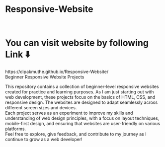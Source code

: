 # Responsive-Website
<br>
<h1>You can visit website by following Link ⬇️</h1>
https://dipakmuthe.github.io/Responsive-Website/
<br>
Beginner Responsive Website Projects
<br>
 
This repository contains a collection of beginner-level responsive websites created for practice and learning purposes. As I am just starting out with web development, these projects focus on the basics of HTML, CSS, and responsive design. The websites are designed to adapt seamlessly across different screen sizes and devices.
<br>
Each project serves as an experiment to improve my skills and understanding of web design principles, with a focus on layout techniques, mobile-first design, and ensuring that websites are user-friendly on various platforms.
<br>
Feel free to explore, give feedback, and contribute to my journey as I continue to grow as a web developer!
